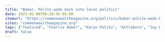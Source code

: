 ```yaml
---
title: "Baker, Polito wade back into local politics"
date: 2023-02-08T06:20:45-05:00
itemurl: "https://commonwealthmagazine.org/politics/baker-polito-wade-back-into-local-politics/"
sites: "commonwealthmagazine.org"
tags: ["featured", "Charlie Baker", "Karyn Polito", "Attleboro", "Jay DiLisio"]
draft: false
---
```


